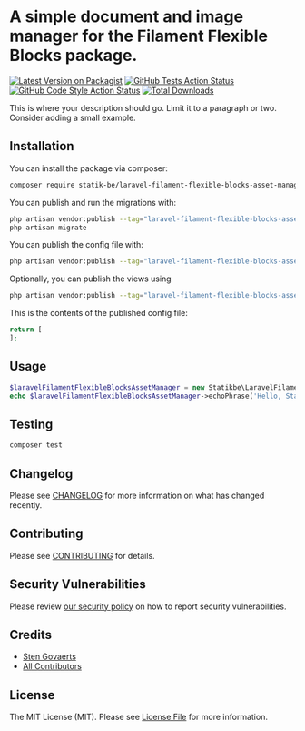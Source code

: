 # A simple document and image manager for the Filament Flexible Blocks package.

[![Latest Version on Packagist](https://img.shields.io/packagist/v/statik-be/laravel-filament-flexible-blocks-asset-manager.svg?style=flat-square)](https://packagist.org/packages/statik-be/laravel-filament-flexible-blocks-asset-manager)
[![GitHub Tests Action Status](https://img.shields.io/github/actions/workflow/status/statik-be/laravel-filament-flexible-blocks-asset-manager/run-tests.yml?branch=main&label=tests&style=flat-square)](https://github.com/statik-be/laravel-filament-flexible-blocks-asset-manager/actions?query=workflow%3Arun-tests+branch%3Amain)
[![GitHub Code Style Action Status](https://img.shields.io/github/actions/workflow/status/statik-be/laravel-filament-flexible-blocks-asset-manager/fix-php-code-styling.yml?branch=main&label=code%20style&style=flat-square)](https://github.com/statik-be/laravel-filament-flexible-blocks-asset-manager/actions?query=workflow%3A"Fix+PHP+code+styling"+branch%3Amain)
[![Total Downloads](https://img.shields.io/packagist/dt/statik-be/laravel-filament-flexible-blocks-asset-manager.svg?style=flat-square)](https://packagist.org/packages/statik-be/laravel-filament-flexible-blocks-asset-manager)



This is where your description should go. Limit it to a paragraph or two. Consider adding a small example.

## Installation

You can install the package via composer:

```bash
composer require statik-be/laravel-filament-flexible-blocks-asset-manager
```

You can publish and run the migrations with:

```bash
php artisan vendor:publish --tag="laravel-filament-flexible-blocks-asset-manager-migrations"
php artisan migrate
```

You can publish the config file with:

```bash
php artisan vendor:publish --tag="laravel-filament-flexible-blocks-asset-manager-config"
```

Optionally, you can publish the views using

```bash
php artisan vendor:publish --tag="laravel-filament-flexible-blocks-asset-manager-views"
```

This is the contents of the published config file:

```php
return [
];
```

## Usage

```php
$laravelFilamentFlexibleBlocksAssetManager = new Statikbe\LaravelFilamentFlexibleBlocksAssetManager();
echo $laravelFilamentFlexibleBlocksAssetManager->echoPhrase('Hello, Statikbe!');
```

## Testing

```bash
composer test
```

## Changelog

Please see [CHANGELOG](CHANGELOG.md) for more information on what has changed recently.

## Contributing

Please see [CONTRIBUTING](.github/CONTRIBUTING.md) for details.

## Security Vulnerabilities

Please review [our security policy](../../security/policy) on how to report security vulnerabilities.

## Credits

- [Sten Govaerts](https://github.com/sten)
- [All Contributors](../../contributors)

## License

The MIT License (MIT). Please see [License File](LICENSE.md) for more information.
